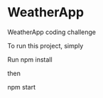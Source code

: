 # WeatherApp
WeatherApp coding challenge 

To run this project, simply

Run npm install

then

npm start
